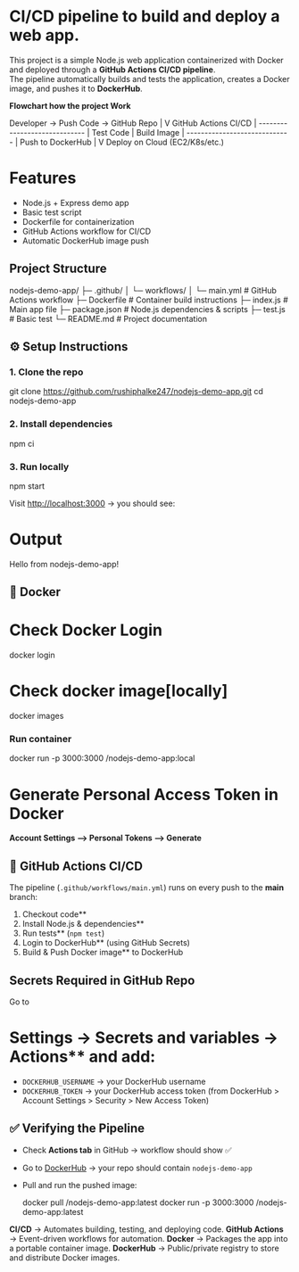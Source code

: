 #  CI/CD pipeline to build and deploy a web app.

This project is a simple Node.js web application containerized with Docker and deployed through a **GitHub Actions CI/CD pipeline**.  
The pipeline automatically builds and tests the application, creates a Docker image, and pushes it to **DockerHub**.

**Flowchart how the project Work**
 
Developer -> Push Code -> GitHub Repo
                            |
                            V
                     GitHub Actions CI/CD
                            |
               -----------------------------
              |  Test Code  |  Build Image |
               -----------------------------
                            |
                      Push to DockerHub
                            |
                            V
                Deploy on Cloud (EC2/K8s/etc.)


 # Features
- Node.js + Express demo app
- Basic test script
- Dockerfile for containerization
- GitHub Actions workflow for CI/CD
- Automatic DockerHub image push

## Project Structure

nodejs-demo-app/
├─ .github/
│  └─ workflows/
│     └─ main.yml        # GitHub Actions workflow
├─ Dockerfile            # Container build instructions
├─ index.js              # Main app file
├─ package.json          # Node.js dependencies & scripts
├─ test.js               # Basic test
└─ README.md             # Project documentation

## ⚙️ Setup Instructions

### 1. Clone the repo
git clone https://github.com/rushiphalke247/nodejs-demo-app.git
cd nodejs-demo-app

### 2. Install dependencies
npm ci
### 3. Run locally
npm start

Visit [http://localhost:3000](http://localhost:3000) → you should see:
# Output
Hello from nodejs-demo-app!


## 🐳 Docker
# Check Docker Login
docker login

# Check docker image[locally]
docker images 

### Run container
docker run -p 3000:3000 <your-dockerhub-username>/nodejs-demo-app:local
 
# Generate Personal Access Token in Docker
  **Account Settings --> Personal Tokens --> Generate**
 
## 🔄 GitHub Actions CI/CD

The pipeline (`.github/workflows/main.yml`) runs on every push to the **main** branch:

1. Checkout code**
2. Install Node.js & dependencies**
3. Run tests** (`npm test`)
4. Login to DockerHub** (using GitHub Secrets)
5. Build & Push Docker image** to DockerHub


## Secrets Required in GitHub Repo
Go to
# Settings → Secrets and variables → Actions** and add:

* `DOCKERHUB_USERNAME` → your DockerHub username
* `DOCKERHUB_TOKEN` → your DockerHub access token (from DockerHub > Account Settings > Security > New Access Token)


## ✅ Verifying the Pipeline

* Check **Actions tab** in GitHub → workflow should show ✅
* Go to [DockerHub](https://hub.docker.com/) → your repo should contain `nodejs-demo-app`
* Pull and run the pushed image:

  docker pull <your-dockerhub-username>/nodejs-demo-app:latest
  docker run -p 3000:3000 <your-dockerhub-username>/nodejs-demo-app:latest

**CI/CD** → Automates building, testing, and deploying code.
**GitHub Actions** → Event-driven workflows for automation.
**Docker** → Packages the app into a portable container image.
**DockerHub** → Public/private registry to store and distribute Docker images.

